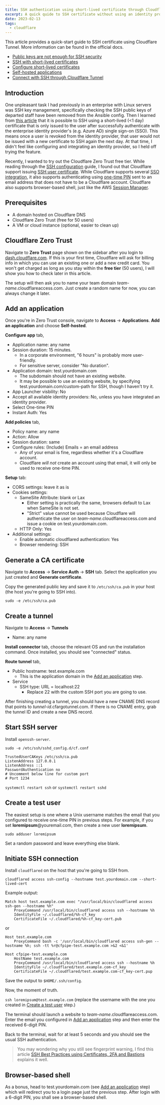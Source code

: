 ```yaml
---
title: SSH authentication using short-lived certificate through Cloudflare Tunnel
excerpt: A quick quide to SSH certificate without using an identity provider.
date: 2023-02-13
tags:
  - cloudflare
---
```


This article provides a quick-start guide to SSH certificate using Cloudflare Tunnel. More information can be found in the official docs.

- [Public keys are not enough for SSH security](https://blog.cloudflare.com/public-keys-are-not-enough-for-ssh-security/)
- [SSH with short-lived certificates](https://developers.cloudflare.com/cloudflare-one/tutorials/ssh-cert-bastion/)
- [Configure short-lived certificates](https://developers.cloudflare.com/cloudflare-one/identity/users/short-lived-certificates/)
- [Self-hosted applications](https://developers.cloudflare.com/cloudflare-one/applications/configure-apps/self-hosted-apps/)
- [Connect with SSH through Cloudflare Tunnel](https://developers.cloudflare.com/cloudflare-one/connections/connect-apps/use_cases/ssh/)

## Introduction

One unpleasant task I had previously in an enterprise with Linux servers was SSH key management, specifically checking the SSH public keys of departed staff have been removed from the Ansible config. Then I learned from [this article](https://smallstep.com/blog/use-ssh-certificates/) that it is possible to SSH using a short-lived (<1 day) certificate that is only issued to the user after successfully authenticate with the enterprise identity provider's (e.g. Azure AD) single sign-on (SSO). This means once a user is revoked from the identity provider, that user would not be issued with a new certificate to SSH again the next day. At that time, I didn't feel like configuring and integrating an identity provider, so I held off trying the feature.

Recently, I wanted to try out the Cloudflare Zero Trust free tier. While reading through the [SSH configuration](https://developers.cloudflare.com/cloudflare-one/connections/connect-apps/use_cases/ssh/) guide, I found out that Cloudflare support issuing [SSH user certificate](https://developers.cloudflare.com/cloudflare-one/identity/users/short-lived-certificates/). While Cloudflare supports several [SSO integration](https://developers.cloudflare.com/cloudflare-one/identity/idp-integration/), it also supports authenticating using [one-time PIN](https://developers.cloudflare.com/cloudflare-one/identity/one-time-pin/) sent to an email address that does not have to be a Cloudflare account. Cloudflare also supports browser-based shell, just like the AWS [Session Manager](https://docs.aws.amazon.com/systems-manager/latest/userguide/session-manager.html).

## Prerequisites

- A domain hosted on Cloudflare DNS
- Cloudflare Zero Trust (free for 50 users)
- A VM or cloud instance (optional, easier to clean up)

## Cloudflare Zero Trust

Navigate to **Zero Trust** page shown on the sidebar after you login to [dash.cloudflare.com](https://dash.cloudflare.com). If this is your first time, Cloudflare will ask for billing info in which you can use an existing one or add a new credit card. You won't get charged as long as you stay within the **free tier** (50 users), I will show you how to check later in this article.

The setup will then ask you to name your team domain _team-name_.cloudflareaccess.com. Just create a random name for now, you can always change it later.

## Add an application

Once you're in Zero Trust console, navigate to **Access** -> **Applications**. **Add an application** and choose **Self-hosted**.

**Configure app** tab,

- Application name: any name
- Session duration: 15 minutes.
  - In a corporate environment, "6 hours" is probably more user-friendly.
  - For sensitive server, consider "No duration".
- Application domain: test.yourdomain.com
  - The subdomain should not have an existing website.
  - It may be possible to use an existing website, by specifying test.yourdomain.com/custom-path for SSH, though I haven't try it.
- App Launcher visbility: No
- Accept all available identity providers: No, unless you have integrated an identity provider.
- Select One-time PIN
- Instant Auth: Yes

**Add policies** tab,

- Policy name: any name
- Action: Allow
- Session duration: same
- Configure rules: (Include) Emails = an email address
  - Any of your email is fine, regardless whether it's a Cloudflare account.
  - Cloudflare _will not_ create an account using that email, it will only be used to receive one-time PIN.

**Setup** tab:

- CORS settings: leave it as is
- Cookies settings:
  - SameSite Attribute: blank or Lax
    - Either setting is practically the same, browsers default to Lax when SameSite is not set.
    - "Strict" value cannot be used because Cloudflare will authenticate the user on _team-name_.cloudflareaccess.com and issue a cookie on test.yourdomain.com.
  - HTTP Only: Yes
- Additional settings:
  - Enable automatic cloudflared authentication: Yes
  - Browser rendering: SSH

## Generate a CA certificate

Navigate to **Access** -> **Service Auth** -> **SSH** tab. Select the application you just created and **Generate certificate**.

Copy the generated public key and save it to `/etc/ssh/ca.pub` in your host (the host you're going to SSH into).

```
sudo -e /etc/ssh/ca.pub
```

## Create a tunnel

Navigate to **Access** -> **Tunnels**

- Name: any name

**Install connector** tab, choose the relevant OS and run the installation command. Once installed, you should see "connected" status.

**Route tunnel** tab,

- Public hostname: test.example.com
  - This is the application domain in the [Add an application](#Add-an-application) step.
- Service
  - SSH type: URL = localhost:22
    - Replace 22 with the custom SSH port you are going to use.

After finishing creating a tunnel, you should have a new CNAME DNS record that points to _tunnel-id_.cfargotunnel.com. If there is no CNAME entry, grab the tunnel ID and create a new DNS record.

## Start SSH server

Install `openssh-server`.

`sudo -e /etc/ssh/sshd_config.d/cf.conf`

```
TrustedUserCAKeys /etc/ssh/ca.pub
ListenAddress 127.0.0.1
ListenAddress ::1
PasswordAuthentication no
# Uncomment below line for custom port
# Port 1234
```

`systemctl restart ssh` or `systemctl restart sshd`

## Create a test user

The easiest setup is one where a Unix username matches the email that you configured to receive one-time PIN in previous steps. For example, if you set **loremipsum**@youremail.com, then create a new user **loremipsum**.

`sudo adduser loremipsum`

Set a random password and leave everything else blank.

## Initiate SSH connection

Install `cloudflared` on the host that you're going to SSH from.

`cloudflared access ssh-config --hostname test.yourdomain.com --short-lived-cert`

Example output:

```
Match host test.example.com exec "/usr/local/bin/cloudflared access ssh-gen --hostname %h"
    ProxyCommand /usr/local/bin/cloudflared access ssh --hostname %h
    IdentityFile ~/.cloudflared/%h-cf_key
    CertificateFile ~/.cloudflared/%h-cf_key-cert.pub
```

or

```
Host test.example.com
    ProxyCommand bash -c '/usr/local/bin/cloudflared access ssh-gen --hostname %h; ssh -tt %r@cfpipe-test.example.com >&2 <&1'

Host cfpipe-test.example.com
    HostName test.example.com
    ProxyCommand /usr/local/bin/cloudflared access ssh --hostname %h
    IdentityFile ~/.cloudflared/test.example.com-cf_key
    CertificateFile ~/.cloudflared/test.example.com-cf_key-cert.pup
```

Save the output to `$HOME/.ssh/config`.

Now, the moment of truth.

`ssh loremipsum@test.example.com` (replace the username with the one you created in [Create a test user](#Create-a-test-user) step.)

The terminal should launch a website to _team-name_.cloudflareaccess.com. Enter the email you configured in [Add an application](#Add-an-application) step and then enter the received 6-digit PIN.

Back to the terminal, wait for at least 5 seconds and you should see the usual SSH authentication.

> You may wondering why you still see fingerprint warning, I find this article [SSH Best Practices using Certificates, 2FA and Bastions](https://goteleport.com/blog/how-to-ssh-properly/) explains it well.

## Browser-based shell

As a bonus, head to test.yourdomain.com (see [Add an application](#Add-an-application) step) which will redirect you to a login page just the previous step. After login with a 6-digit PIN, you shall see a browser-based shell.
